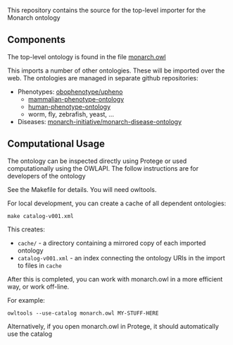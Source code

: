 This repository contains the source for the top-level importer for the Monarch ontology

## Components

The top-level ontology is found in the file [monarch.owl](monarch.owl)

This imports a number of other ontologies. These will be imported over the web. The ontologies are managed in separate github repositories:

 * Phenotypes: [obophenotype/upheno](https://github.com/obophenotype/upheno)
    * [mammalian-phenotype-ontology](https://github.com/obophenotype/mammalian-phenotype-ontology/)
    * [human-phenotype-ontology](https://github.com/obophenotype/human-phenotype-ontology/)
    * worm, fly, zebrafish, yeast, ...
 * Diseases: [monarch-initiative/monarch-disease-ontology](https://github.com/monarch-initiative/monarch-disease-ontology)

## Computational Usage

The ontology can be inspected directly using Protege or used computationally using the OWLAPI. The follow instructions are for developers of the ontology

See the Makefile for details. You will need owltools.

For local development, you can create a cache of all dependent ontologies:

```
make catalog-v001.xml
```

This creates:

 * `cache/` - a directory containing a mirrored copy of each imported ontology
 * `catalog-v001.xml` - an index connecting the ontology URIs in the import to files in `cache`

After this is completed, you can work with monarch.owl in a more efficient way, or work off-line.

For example:

```
owltools --use-catalog monarch.owl MY-STUFF-HERE
```

Alternatively, if you open monarch.owl in Protege, it should automatically use the catalog
